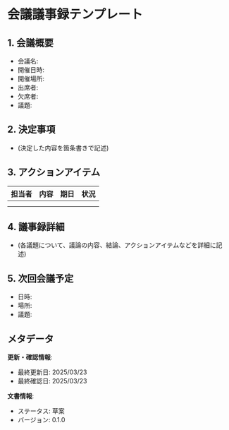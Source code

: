 # 会議議事録テンプレート

## 1. 会議概要

-   会議名:
-   開催日時:
-   開催場所:
-   出席者:
-   欠席者:
-   議題:

## 2. 決定事項

-   (決定した内容を箇条書きで記述)

## 3. アクションアイテム

| 担当者 | 内容                                 | 期日       | 状況     |
| ------ | ------------------------------------ | ---------- | -------- |
|        |                                      |            |          |
|        |                                      |            |          |

## 4. 議事録詳細

-   (各議題について、議論の内容、結論、アクションアイテムなどを詳細に記述)

## 5. 次回会議予定

-   日時:
-   場所:
-   議題:

## メタデータ

**更新・確認情報**:
- 最終更新日: 2025/03/23
- 最終確認日: 2025/03/23

**文書情報**:
- ステータス: 草案
- バージョン: 0.1.0